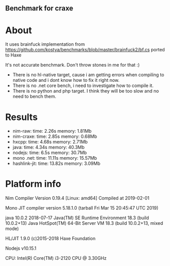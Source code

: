 ## Benchmark for craxe

# About

It uses brainfuck implementation from https://github.com/kostya/benchmarks/blob/master/brainfuck2/bf.cs ported to Haxe

It's not accurate benchmark. Don't throw stones in me for that :)
- There is no hl-native target, cause i am getting errors when compiling to native code and i dont know how to fix it right now.
- There is no .net core bench, i need to investigate how to compile it.
- There is no python and php target. I think they will be too slow and no need to bench them.

# Results

- nim-raw: time: 2.26s memory: 1.81Mb
- nim-craxe: time: 2.85s memory: 0.68Mb
- hxcpp: time: 4.68s memory: 2.71Mb
- java: time: 4.34s memory: 40.3Mb
- nodejs: time: 6.5s memory: 30.7Mb
- mono .net: time: 11.11s memory: 15.57Mb
- hashlink-jit: time: 13.82s memory: 3.09Mb

# Platform info

Nim Compiler Version 0.19.4 [Linux: amd64]
Compiled at 2019-02-01

Mono JIT compiler version 5.18.1.0 (tarball Fri Mar 15 20:45:47 UTC 2019)

java 10.0.2 2018-07-17
Java(TM) SE Runtime Environment 18.3 (build 10.0.2+13)
Java HotSpot(TM) 64-Bit Server VM 18.3 (build 10.0.2+13, mixed mode)

HL/JIT 1.9.0 (c)2015-2018 Haxe Foundation

Nodejs v10.15.1

CPU: Intel(R) Core(TM) i3-2120 CPU @ 3.30GHz